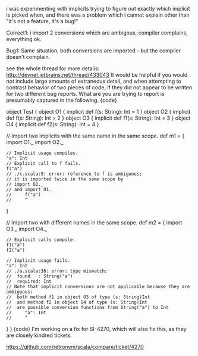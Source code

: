 i was experimenting with implicits trying to figure out exactly which implicit is picked when, and there was a problem which i cannot explain other than "it's not a feature, it's a bug!"

Correct1:
i import 2 conversions which are ambigous, compiler complains, everything ok.

Bug1: 
Same situation, both conversions are imported - but the compiler doesn't complain. 

see the whole thread for more details:
http://devnet.jetbrains.net/thread/433043
It would be helpful if you would not include large amounts of extraneous detail, and when attempting to contrast behavior of two pieces of code, if they did not appear to be written for two different bug reports.  What are you are trying to report is presumably captured in the following.
{code}

object Test {
  object O1 { implicit def f(s: String): Int = 1 }
  object O2 { implicit def f(s: String): Int = 2 }
  object O3 { implicit def f1(s: String): Int = 3 }
  object O4 { implicit def f2(s: String): Int = 4 }
  
  // Import two implicits with the same name in the same scope.
  def m1 = {
    import O1._
    import O2._

    // Implicit usage compiles.
    "a": Int
    // Explicit call to f fails.
    f("a")
    // ./c.scala:9: error: reference to f is ambiguous;
    // it is imported twice in the same scope by
    // import O2._
    // and import O1._
    //     f("a")
    //     ^
  }

  // Import two with different names in the same scope.
  def m2 = {
    import O3._
    import O4._
  
    // Explicit calls compile.
    f1("a")
    f2("a")

    // Implicit usage fails.
    "a": Int
    // ./a.scala:36: error: type mismatch;
    //  found   : String("a")
    //  required: Int
    // Note that implicit conversions are not applicable because they are ambiguous:
    //  both method f1 in object O3 of type (s: String)Int
    //  and method f2 in object O4 of type (s: String)Int
    //  are possible conversion functions from String("a") to Int
    //     "a": Int
    //     ^
  }
}
{code}
I'm working on a fix for SI-4270, which will also fix this, as they are closely kindred tickets.

https://github.com/retronym/scala/compare/ticket/4270
